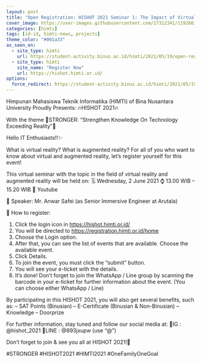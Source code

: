 ```yaml
---
layout: post
title: "Open Registration: HISHOT 2021 Seminar 1: The Impact of Virtual and Augmented Reality"
cover_image: https://user-images.githubusercontent.com/17312341/119266180-fa9e2200-bc13-11eb-9984-0f3eb4dfcd1c.png
categories: [himti]
tags: [id-id, himti-news, projects]
theme_color: "#001a33"
as_seen_on:
  - site_type: himti
    url: https://student-activity.binus.ac.id/himti/2021/05/19/open-registration-hishot-2021-seminar-1-the-impact-of-virtual-and-augmented-reality/
  - site_type: himti
    site_name: "Register Now"
    url: https://hishot.himti.or.id/
options:
  force_redirect: https://student-activity.binus.ac.id/himti/2021/05/19/open-registration-hishot-2021-seminar-1-the-impact-of-virtual-and-augmented-reality/?utm_source=reinhart1010
---
```


Himpunan Mahasiswa Teknik Informatika (HIMTI) of Bina Nusantara University Proudly Presents:
🔥HISHOT 2021🔥

With the theme 🤟STRONGER: “Strengthen Knowledge On Technology Exceeding Reality”🤟

Hello IT Enthusiasts!!✨

What is virtual reality? What is augmented reality?
For all of you who want to know about virtual and augmented reality, let’s register yourself for this event!

This virtual seminar with the topic in the field of virtual reality and augmented reality will be held on:⁣
🗓 Wednesday, 2 June 2021
⌚️ 13.00 WIB – 15.20 WIB
📍 Youtube

📣 Speaker:
Mr. Anwar Safei (as Senior Immersive Engineer at Arutala)

📱 How to register:
1. Click the login icon in https://hishot.himti.or.id/
2. You will be directed to https://registration.himti.or.id/home
3. Choose the Login option.
4. After that, you can see the list of events that are available. Choose the available event.
5. Click Details.
6. To join the event, you must click the “submit” button.
7. You will see your e-ticket with the details.
8. It’s done! Don’t forget to join the WhatsApp / Line group by scanning the barcode in your e-ticket for further information about the event. (You can choose either WhatsApp / Line)

By participating in this HISHOT 2021, you will also get several benefits, such as:
– SAT Points (Binusian)
– E-Certificate (Binusian & Non-Binusian)
– Knowledge
– Doorprize

For further information, stay tuned and follow our social media at:
📌IG : @hishot_202⁣⁣1
📌LINE : @893jxupw (use “@”)⁣⁣⁣

Don’t forget to join & see you all at HISHOT 2021!🤗

#STRONGER
#HISHOT2021
#HIMTI2021
#OneFamilyOneGoal
